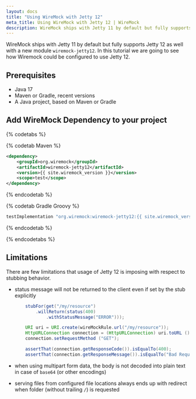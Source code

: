 ```yaml
---
layout: docs
title: "Using WireMock with Jetty 12"
meta_title: Using WireMock with Jetty 12 | WireMock
description: WireMock ships with Jetty 11 by default but fully supports Jetty 12 as well.
---
```


WireMock ships with Jetty 11 by default but fully supports Jetty 12 as well with a new module `wiremock-jetty12`. In this tutorial we are going to see how Wiremock could be configured to use Jetty 12.

## Prerequisites

- Java 17
- Maven or Gradle, recent versions
- A Java project, based on Maven or Gradle

## Add WireMock Dependency to your project

{% codetabs %}

{% codetab Maven %}

```xml
<dependency>
    <groupId>org.wiremock</groupId>
    <artifactId>wiremock-jetty12</artifactId>
    <version>{{ site.wiremock_version }}</version>
    <scope>test</scope>
</dependency>
```

{% endcodetab %}

{% codetab Gradle Groovy %}

```groovy
testImplementation "org.wiremock:wiremock-jetty12:{{ site.wiremock_version }}"
```

{% endcodetab %}

{% endcodetabs %}

## Limitations

There are few limitations that usage of Jetty 12 is imposing with respect to stubbing behavior.

- status message will not be returned to the client even if set by the stub explicitly
    ```java
        stubFor(get("/my/resource")
            .willReturn(status(400)
                .withStatusMessage("ERROR")));

        URI uri = URI.create(wireMockRule.url("/my/resource"));
        HttpURLConnection connection = (HttpURLConnection) uri.toURL ().openConnection ();
        connection.setRequestMethod ("GET");

        assertThat(connection.getResponseCode()).isEqualTo(400);
        assertThat(connection.getResponseMessage()).isEqualTo("Bad Request"); /* the status message is not returned */
    ```
- when using multipart form data, the body is not decoded into plain text in case of `base64` (or other encodings) 

- serving files from configured file locations always ends up with redirect when folder (without trailing `/`) is requested
